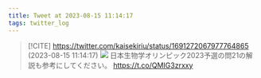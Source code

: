 ```yaml
---
title: Tweet at 2023-08-15 11:14:17
tags: twitter_log
---
```


> [!CITE] https://twitter.com/kaisekiriu/status/1691272067977764865 (2023-08-15 11:14:17)
> ![](https://twitter.com/kaisekiriu/status/1691272067977764865)
> 日本生物学オリンピック2023予選の問21の解説も参考にしてください。
> https://t.co/QMIG3zrxxy
